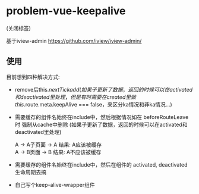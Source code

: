# problem-vue-keepalive

(关闭标签)

基于iview-admin
https://github.com/iview/iview-admin/

## 使用

目前想到四种解决方式:
* remove后this.$nextTick add
  (如果子更新了数据，返回的时候可以在activated和deactivated里处理，但是有时需要在created里做this.$route.meta.keepAlive === false，来区分ka情况和非ka情况...)

* 需要缓存的组件名始终在include中，然后根据情况如在 beforeRouteLeave时 强制从cache中删除
  (如果子更新了数据，返回的时候可以在activated和deactivated里处理)

  A -> A子页面 -> A  结果: A应该被缓存  
  A -> B页面 -> B    结果: A不应该被缓存

* 需要缓存的组件名始终在include中，然后在组件的 activated, deactivated 生命周期去搞
* 自己写个keep-alive-wrapper组件

